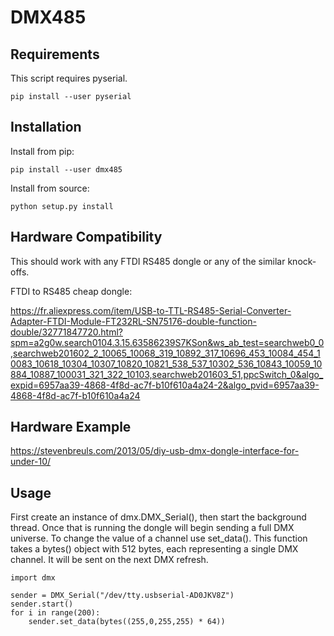 # DMX485
## Requirements
This script requires pyserial.
```
pip install --user pyserial
```

## Installation
Install from pip:
```
pip install --user dmx485
```
Install from source:
```
python setup.py install
```

## Hardware Compatibility
This should work with any FTDI RS485 dongle or any of the similar knock-offs.

FTDI to RS485 cheap dongle:

https://fr.aliexpress.com/item/USB-to-TTL-RS485-Serial-Converter-Adapter-FTDI-Module-FT232RL-SN75176-double-function-double/32771847720.html?spm=a2g0w.search0104.3.15.63586239S7KSon&ws_ab_test=searchweb0_0,searchweb201602_2_10065_10068_319_10892_317_10696_453_10084_454_10083_10618_10304_10307_10820_10821_538_537_10302_536_10843_10059_10884_10887_100031_321_322_10103,searchweb201603_51,ppcSwitch_0&algo_expid=6957aa39-4868-4f8d-ac7f-b10f610a4a24-2&algo_pvid=6957aa39-4868-4f8d-ac7f-b10f610a4a24


## Hardware Example
https://stevenbreuls.com/2013/05/diy-usb-dmx-dongle-interface-for-under-10/

## Usage
First create an instance of dmx.DMX_Serial(), then start the background thread. Once that is running the dongle will begin sending a full DMX universe.
To change the value of a channel use set_data(). This function takes a bytes() object with 512 bytes, each representing a single DMX channel. It will be sent on the next DMX refresh.
```
import dmx

sender = DMX_Serial("/dev/tty.usbserial-AD0JKV8Z")
sender.start()
for i in range(200):
	sender.set_data(bytes((255,0,255,255) * 64))
```
